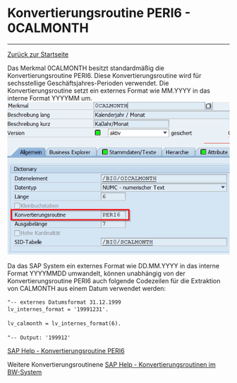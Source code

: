 # Konvertierungsroutine PERI6 - 0CALMONTH
---

[Zurück zur Startseite](https://wolfgangzeller.github.io/ABAP-for-SAP-BW/)

Das Merkmal 0CALMONTH besitzt standardmäßig die Konvertierungsroutine PERI6. Diese Konvertierungsroutine wird für sechsstellige Geschäftsjahres-Perioden verwendet.
Die Konvertierungsroutine setzt ein externes Format wie MM.YYYY in das interne Format YYYYMM um.
![InfoObject 0CALMONTH](img/0calmonth.png)

Da das SAP System ein externes Format wie DD.MM.YYYY in das interne Format YYYYMMDD umwandelt, können unabhängig von der Konvertierungsroutine PERI6 auch folgende Codezeilen für die Extraktion von CALMONTH aus einem Datum verwendet werden:
```abap
"-- externes Datumsformat 31.12.1999
lv_internes_format = '19991231'.

lv_calmonth = lv_internes_format(6).

"-- Output: '199912'
  ```
    
 [SAP Help - Konvertierungsroutine PERI6](https://help.sap.com/saphelp_tm80/helpdata/de/d9/eba18b899e42428c9e922f77a8aec0/content.htm?no_cache=true)

Weitere Konvertierungsroutinene
 [SAP Help - Konvertierungsroutinen im BW-System](https://help.sap.com/doc/saphelp_tm92/9.2/de-DE/4a/547e776a8a1cd4e10000000a421937/frameset.htm)
